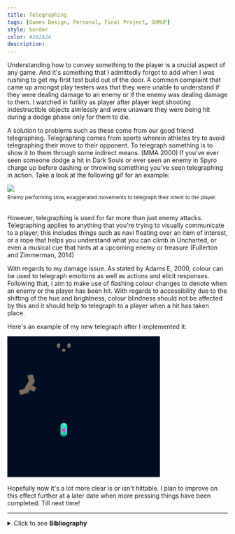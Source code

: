 ```yaml
---
title: Telegraphing
tags: [Games Design, Personal, Final Project, SHMUP]
style: border
color: #2A2A2A
description: 
---
```

Understanding how to convey something to the player is a crucial aspect of any game. And it's something that I admittedly forgot to add when I was rushing to get my first test build out of the door. A common complaint that came up amongst play testers was that they were unable to understand if they were dealing damage to an enemy or if the enemy was dealing damage to them. I watched in futility as player after player kept shooting indestructible objects aimlessly and were unaware they were being hit during a dodge phase only for them to die.

A solution to problems such as these come from our good friend telegraphing. Telegraphing comes from sports wherein athletes  try to avoid telegraphing their move to their opponent. To telegraph something is to show it to them through some indirect means. (MMA 2000)  If you've ever seen someone dodge a hit in Dark Souls or ever seen an enemy in Spyro charge up before dashing or throwing something you've seen telegraphing in action. Take a look at the following gif for an example:

<img class="center" src="http://orig12.deviantart.net/2c4e/f/2014/094/4/f/reremake_by_aloo81-d7d2zxq.gif">

<div class="footnote">
<small>Enemy performing slow, exaggerated movements to telegraph their intent to the player.</small>
</div> <br>

However, telegraphing is used for far more than just enemy attacks. Telegraphing applies to anything that you're trying to visually communicate to a player, this includes things such as navi floating over an item of interest, or a rope that helps you understand what you can climb in Uncharted, or even a musical cue that hints at a upcoming enemy or treasure (Fullerton and Zimmerman, 2014)

With regards to my damage issue. As stated by Adams E, 2000, colour can be used to telegraph emotions as well as actions and elicit responses. Following that, I aim to make use of flashing colour changes to denote when an enemy or the player has been hit. With regards to accessibility due to the shifting of the hue and brightness, colour blindness should not be affected by this and it should help to telegraph to a player when a hit has taken place.

Here's an example of my new telegraph after I implemented it:

<img class="center" src="/assets/images/major-project/telegraph-example.gif">

Hopefully now it's a lot more clear is or isn't hittable. I plan to improve on this effect further at a later date when more pressing things have been completed. Till next time!

---

<div class="hi">
<details>
     <summary> Click to see <b>Bibliography</b> </summary> <br>

     <ul>
          <li>
               Adams, E., 2010. <em>Fundamentals Of Game Design</em> 2nd ed. [online] Berkeley, California: New Riders. Available at: <a href="https://books.google.co.uk/books?id=-BCrex2U1XMC&pg=PA370&lpg=PA370&dq=telegraphing+in+games+design&source=bl&ots=DhEsU7kOLg&sig=ACfU3U3eess4atDZjYAeITX7jcGbWqsJbQ&hl=en&sa=X&<br>ved=2ahUKEwjFj7zL6avpAhXOUMAKHX96A9I4ChDoATACegQIBhAB#v=onepage&q=telegraph&f=false"> https://books.google.co.uk/books?id=-BCrex2U1XMC&pg=PA370&lpg=PA370&dq=telegraphing+in+games+design&source=bl&ots=DhEsU7kOLg&sig=ACfU3U3eess4atDZjYAeITX7jcGbWqsJbQ&hl=en&sa=X&ved=2ahUKEwjFj7zL6avpAhXOUMAKHX96A9I4ChDoATACegQIBhAB#v=onepage&q=telegraph&f=false 
               </a> [Accessed 11 May 2020].
          </li>
          <li>
               Fullerton, T. and Zimmerman, E., 2014. <em>Game Design Workshop.</em> [online] Boca Raton: CRC Press / Taylor & Francis. Available at: <a href="https://books.google.co.uk/books?id=GELLBQAAQBAJ&pg=PA316&lpg=PA316&dq=Telegraphing+games+design&source=bl&ots=4xNK5j6JHc&sig=ACfU3U09bJmJo-aac0pZRIGKn0EjqGEB5w&hl=en&sa=X&ved=2ahUKEwiK4YT35avpAhXCgVwKHZxzBdM4ChDoATACegQIBxAB#v=onepage&q=Telegraphing%20games%20design&f=false"> https://books.google.co.uk/books?id=GELLBQAAQBAJ&pg=PA316&lpg=PA316&dq=Telegraphing+games+design&source=bl&ots=4xNK5j6JHc&sig=ACfU3U09bJmJo-aac0pZRIGKn0EjqGEB5w&hl=en&sa=X&ved=2ahUKEwiK4YT35avpAhXCgVwKHZxzBdM4ChDoATACegQIBxAB#v=onepage&q=Telegraphing%20games%20design&f=false </a> [Accessed 11 May 2020].
          </li>
          <li>
               Jones, J., 2015. <em>2015 MCMAP Publications Combined: USMC Martial Arts Instructor Course Student Outline;.</em> [online] Quantico, Virginia. Available at: <a href="https://books.google.co.uk/books/about/2015_MCMAP_Publications_Combined_USMC_Ma.html?id=3ymKDwAAQBAJ&redir_esc=y"> https://books.google.co.uk/books/about/2015_MCMAP_Publications_Combined_USMC_Ma.html?id=3ymKDwAAQBAJ&redir_esc=y </a> [Accessed 11 May 2020].
          </li>
     </ul>
</details>
</div>